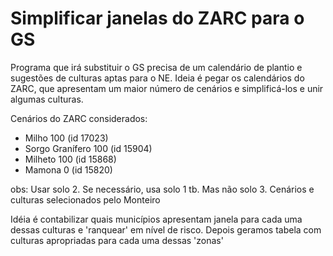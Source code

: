 # Simplificar janelas do ZARC para o GS

Programa que irá substituir o GS precisa de um calendário de plantio e sugestões de culturas aptas para o NE. Ideia é pegar os calendários do ZARC, que apresentam um maior número de cenários e simplificá-los e unir algumas culturas.

Cenários do ZARC considerados:
* Milho 100 (id 17023)
* Sorgo Granífero 100 (id 15904)
* Milheto 100 (id 15868)
* Mamona 0 (id 15820)

obs: Usar solo 2. Se necessário, usa solo 1 tb. Mas não solo 3.
Cenários e culturas selecionados pelo Monteiro

Idéia é contabilizar quais municípios apresentam janela para cada uma dessas culturas e 'ranquear' em nível de risco. Depois geramos tabela com culturas apropriadas para cada uma dessas 'zonas'